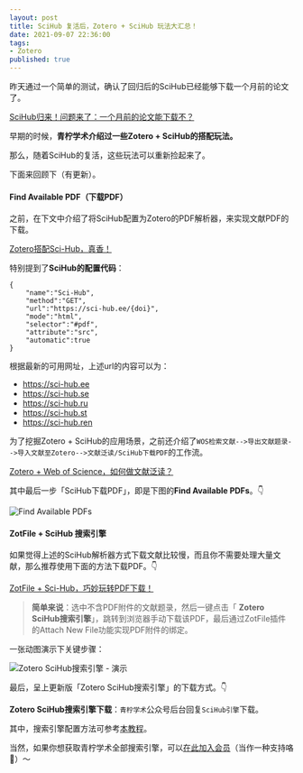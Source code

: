 ```yaml
---
layout: post
title: SciHub 复活后，Zotero + SciHub 玩法大汇总！
date: 2021-09-07 22:36:00
tags: 
- Zotero
published: true
---
```




昨天通过一个简单的测试，确认了回归后的SciHub已经能够下载一个月前的论文了。

[SciHub归来！问题来了：一个月前的论文能下载不？](https://mp.weixin.qq.com/s/bywFy1xCso7bFexoe6Dmmw)

早期的时候，**青柠学术介绍过一些Zotero + SciHub的搭配玩法。**

那么，随着SciHub的复活，这些玩法可以重新捡起来了。

下面来回顾下（有更新）。

#### Find Available PDF（下载PDF）

之前，在下文中介绍了将SciHub配置为Zotero的PDF解析器，来实现文献PDF的下载。

[Zotero搭配Sci-Hub，真香！](https://mp.weixin.qq.com/s/QMSG24tgn4z8ShfE9pVYMg)

特别提到了**SciHub的配置代码**：
```
{
    "name":"Sci-Hub",
    "method":"GET",
    "url":"https://sci-hub.ee/{doi}",
    "mode":"html",
    "selector":"#pdf",
    "attribute":"src",
    "automatic":true
}
```

根据最新的可用网址，上述url的内容可以为：

- https://sci-hub.ee
- https://sci-hub.se
- https://sci-hub.ru
- https://sci-hub.st
- https://sci-hub.ren

为了挖掘Zotero + SciHub的应用场景，之前还介绍了`WOS检索文献-->导出文献题录-->导入文献至Zotero-->文献泛读/SciHub下载PDF`的工作流。

[Zotero + Web of Science，如何做文献泛读？](https://mp.weixin.qq.com/s/1KM2rySbNcUZaW7RuLRiSQ)

其中最后一步「SciHub下载PDF」，即是下图的**Find Available PDFs**。👇

![Find Available PDFs](https://gitee.com/qnscholar/figurebed/raw/master/img/20210907214109.png)

#### ZotFile + SciHub 搜索引擎

如果觉得上述的SciHub解析器方式下载文献比较慢，而且你不需要处理大量文献，那么推荐使用下面的方法下载PDF。👇

[ZotFile + Sci-Hub，巧妙玩转PDF下载！](https://mp.weixin.qq.com/s/je9hPNN37xhtAjRFSZQGIQ)

> **简单来说**：选中不含PDF附件的文献题录，然后一键点击「 **Zotero SciHub搜索引擎**」，跳转到浏览器手动下载该PDF，最后通过ZotFile插件的Attach New File功能实现PDF附件的绑定。

一张动图演示下关键步骤：

![Zotero SciHub搜索引擎 - 演示](https://raw.githubusercontent.com/iseex/iseex.github.io/master/images/Kapture%202021-09-07%20at%2021.59.26.gif)

最后，呈上更新版「Zotero SciHub搜索引擎」的下载方式。👇

**Zotero SciHub搜索引擎下载**：`青柠学术`公众号后台回复`SciHub引擎`下载。

其中，搜索引擎配置方法可参考[本教程](https://mp.weixin.qq.com/s/6pV4aDKL-EOoV9dgvxK9ew)。

当然，如果你想获取青柠学术全部搜索引擎，可以[在此加入会员](https://mp.weixin.qq.com/s/cxjGBasxldUKGcJR3vzUFA)（当作一种支持咯🤭）～